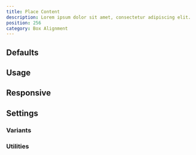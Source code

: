 ```yaml
---
title: Place Content
description: Lorem ipsum dolor sit amet, consectetur adipiscing elit.
position: 256
category: Box Alignment
---
```


## Defaults

<TableGenerateCommon 
  :rules="{
    'place-content-start': ['place-content: start;'],
    'place-content-center': ['place-content: center;'],
    'place-content-end': ['place-content: end;'],
    'place-content-between': ['place-content: space-between;'],
    'place-content-around': ['place-content: space-around;'],
    'place-content-evenly': ['place-content: space-evenly;'],
    'place-content-stretch': ['place-content: stretch;'],
}"></TableGenerateCommon>

## Usage

## Responsive

## Settings

### Variants

### Utilities
